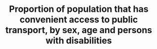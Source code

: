 ---
comments_and_limitations: 'While the Bureau of Transportation Statistics continues
  to make progress on a National Transit Map, the level of transit system coverage
  is insufficient to allow us to generate data for 11.2.1 Proportion of population
  that has convenient access to public transport, by sex, age and persons with disabilities.

  Steven Beningo (10/20/2017 email to Kali Kong) Bureau of Transportation Statistics/OST/USDOT'
data_non_statistical: true
goal_meta_link: http://unstats.un.org/sdgs/files/metadata-compilation/Metadata-Goal-11.pdf
goal_meta_link_page: 4
graph: null
graph_status_notes: UNK
graph_title: Proportion of population that has convenient access to public transport,
  by sex, age and persons with disabilities
graph_type: null
graph_type_description: Not available at BTS
has_metadata: true
indicator: 11.2.1
indicator_definition: "The indicator is suitable, particularly in the countries/cities\
  \ where the information exists. The Target is too broad intending to measure multiple\
  \ aspects of urban mobility. The indicator covers three critical aspects of this\
  \ target: accessible in distance, energy-efficient and the expansion of public transport.\
  \ \tUN-Habitat position, in line with all the organizations supporting this indicator,\
  \ is that necessary adjustments are required to minimize its complexity and make\
  \ it more suitable for global monitoring. \tThe indicator can be measured by a proxy,\
  \ which is the proportion of the population that has a public transit stop within\
  \ 0.5 km. This reduces the complexity of the 20 minutes (which is very variable\
  \ in different hours of the day or days of the week). \tIn case there is no spatial\
  \ information on the population location and density, the indicator can measure\
  \ the proportion of the surface that has a public transit stop. \tAs cities/countries\
  \ evolve in their data collection systems, the indicator could be harmonized to\
  \ include the elements indicated by the EC (street network and frequency of the\
  \ transport)."
indicator_name: Proportion of population that has convenient access to public transport,
  by sex, age and persons with disabilities
indicator_variable: null
layout: indicator
permalink: /11-2-1/
published: true
rationale_interpretation: "\n\tAlthough it is an indicator not easy to collect in\
  \ all cities/countries in the world, it proposes an innovative mechanism of data\
  \ collection and analysis. \n\tAs the Outcome Document 2nd Meeting of the Urban\
  \ SDGs Campaign in Bangalore (12-14 February 2015) recognizes: \n\t\tNo internationally\
  \ agreed methodology exists for measuring convenience and service quality of public\
  \ transport. In addition, global/local on urban transport systems do not exist.\
  \ Moreover, data is not harmonized and comparable at the world level. \n\t\tTo obtain\
  \ this data will require collecting it at municipal/city level with serious deficiencies\
  \ in some areas such as data on mass transit and on transport infrastructure. \n\
  \tThe European Commission, on the contrary, considers that 'this is a good indicator\
  \ which can be collected in a relatively straightforward way' (DG REGIO, 2015).\
  \ The assessment of the indicator done by the EC applies only for cities in the\
  \ developed world, and not all. \n\tThe EC document highlights that the indicator\
  \ was calculated for 80 European cities and stresses that the estimation requires\
  \ the following data availability: (1) geo-coded public transport stops and the\
  \ number of departures at each stop, (2) a high resolution GIS layer with population\
  \ (for example census enumeration areas or a population grid) and (3) a street network\
  \ (if available). \n\tHowever, these data requirements are not available in most\
  \ middle income countries.\n\tUN-Habitat disagrees with this rating. This is a very\
  \ relevant indicator. It is empirically proven that public transport makes cities\
  \ more inclusive, safe and sustainable. \n\tEffective and low-cost transportation\
  \ for mobility is critical for urban poverty and inequalities reduction, and economic\
  \ development because it provides access to jobs, health care, education services\
  \ and other public goods. \n\tClean Public transport is very efficient for the reduction\
  \ of C02 emissions and therefore it contributes to climate change."
reporting_status: notstarted
sdg_goal: 11
source_notes: null
source_title: null
target: By 2030, provide access to safe, affordable, accessible and sustainable transport
  systems for all, improving road safety, notably by expanding public transport, with
  special attention to the needs of those in vulnerable situations, women, children,
  persons with disabilities and older persons.
target_id: '11.2'
title: Proportion of population that has convenient access to public transport, by
  sex, age and persons with disabilities
un_custodial_agency: 'UN HABITAT (Partnering Agencies: UNEP, UNECE)'
un_designated_tier: '2'
variable_description: null
variable_notes: null
---
